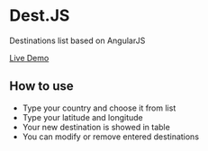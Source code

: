 # Dest.JS

Destinations list based on AngularJS

[Live Demo](https://kilkuwilku.github.io/ajs/index.html)

## How to use

- Type your country and choose it from list
- Type your latitude and longitude
- Your new destination is showed in table
- You can modify or remove entered destinations
